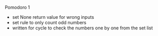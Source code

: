 Pomodoro 1 
 
- set None return value for wrong inputs 
- set rule to only count odd numbers
- written for cycle to check the numbers one by one from the set list